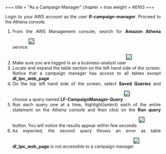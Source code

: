 +++
title = "As a Campaign Manager"
chapter = true
weight = 40163
+++

<div style="text-align: justify">
  Login to your AWS account as the user <b>lf-campaign-manager</b>. Proceed to the Athena console.
  <ol>
    <li>From the AWS Management console, search for <b>Amazon Athena</b> service <img src="/images/Query-AthenaService-search.png" style="margin:15px 0px; border:1px solid black"/>
    </li>
    <li>Make sure you are logged in as a business-analyst user<img src="/images/campaign-manager-view.png" style="margin:15px 0px; border:1px solid black"/>
    </li>
    <li>Locate and expand the table section on the left hand side of the screen. Notice that a campaign manager has access to all tables except <b>dl_tpc_web_page</b></li>
    <li>On the top left hand side of the screen, select <b>Saved Queries</b> and choose a query named <b>LF-CampaignManager-Query</b> <img src="/images/campaign-manager-queries.png" style="margin:15px 0px; border:1px solid black"/></li>
    <li>Run each query one at a time, highlight(select) each of the entire statement on the Athena console and then click on the <b>Run query</b> button. You will notice the results appear within few seconds: <img src="/images/campaign-manager-query-success.png" style="margin:15px 0px; border:1px solid black"/></li>
    <li>As expected, the second query throws an error as table <b>dl_tpc_web_page</b> is not accessible to a campaign manager<img src="/images/campaign-manager-query-failure.png" style="margin:15px 0px; border:1px solid black"/></li>
  </ol>
</div>